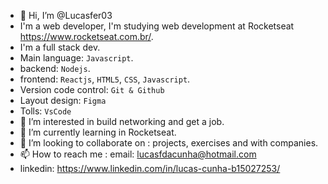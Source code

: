 - 👋 Hi, I’m @Lucasfer03
- I'm a web developer,  I'm studying web development at Rocketseat https://www.rocketseat.com.br/.
- I'm a full stack dev.
- Main language: `Javascript`.
- backend: `Nodejs`.
- frontend: `Reactjs`, `HTML5`, `CSS`, `Javascript`.
- Version code control: `Git & Github`
- Layout design: `Figma`
- Tolls: `VsCode`
- 👀 I’m interested in build networking and get a job.
- 🌱 I’m currently learning in Rocketseat.
- 💞️ I’m looking to collaborate on : projects, exercises and with companies.
- 📫 How to reach me : email: lucasfdacunha@hotmail.com
- linkedin: https://www.linkedin.com/in/lucas-cunha-b15027253/
